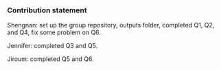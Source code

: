 ### Contribution statement

Shengnan: set up the group repository, outputs folder, completed Q1, Q2, and Q4, fix some problem on Q6.

Jennifer: completed Q3 and Q5.

Jiroum: completed Q5 and Q6.




